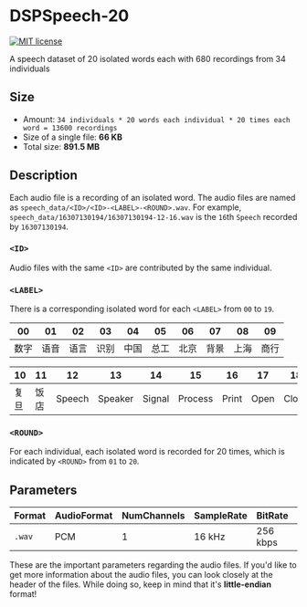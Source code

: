 # DSPSpeech-20

[![MIT license](https://img.shields.io/badge/license-MIT-e78ac3.svg)](https://mit-license.org)

A speech dataset of 20 isolated words each with 680 recordings from 34 individuals

## Size

* Amount: `34 individuals * 20 words each individual * 20 times each word = 13600 recordings`
* Size of a single file: __66 KB__
* Total size: __891.5 MB__

## Description

Each audio file is a recording of an isolated word. The audio files are named as `speech_data/<ID>/<ID>-<LABEL>-<ROUND>.wav`. For example, `speech_data/16307130194/16307130194-12-16.wav` is the `16`th `Speech` recorded by `16307130194`.

### `<ID>`

Audio files with the same `<ID>` are contributed by the same individual.

### `<LABEL>`

There is a corresponding isolated word for each `<LABEL>` from `00` to `19`.

|  00    |   01  |    02  |   03  |    04    |    05 |   06   |  07   |    08  |    09    |
| ------ | ------ | ------ | ------- | ------- |------ | ------ | ------ | ------- | ------- |
| 数字    | 语音   | 语言   | 识别     | 中国    | 总工    | 北京   | 背景   | 上海     | 商行    |

|  10    |   11  |    12  |   13  |    14    |    15 |   16   |  17   |    18  |    19    |
| ------ | ------ | ------ | ------- | ------- |------ | ------ | ------ | ------- | ------- |
| 复旦    | 饭店   | Speech | Speaker | Signal  |Process | Print | Open   | Close   | Project |

### `<ROUND>`

For each individual, each isolated word is recorded for 20 times, which is indicated by `<ROUND>` from `01` to `20`.

## Parameters

| Format | AudioFormat | NumChannels | SampleRate | BitRate | BitDepth | length |
| ------ | ------ | ------ | ------- | ------- | ------- | ------- |
| `.wav` | PCM | 1 | 16 kHz | 256 kbps | 16 bits | ~2 s |

These are the important parameters regarding the audio files. 
If you'd like to get more information about the audio files, 
you can look closely at the header of the files.
While doing so, keep in mind that it's __little-endian__ format!

